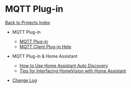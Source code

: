 # MQTT Plug-in

[Back to Projects Index](/index)

* MQTT Plug-in
  * [MQTT Plug-in](https://github.com/rebel7580/MQTT-Plug-in-For-HomeVisionXL)
  * [MQTT Client Plug-in Help](/MQTT/MQTT_Client_Plug-in)

* MQTT Plug-in & Home Assistant
  * [How to Use Home Assistant Auto Discovery](/MQTT/HomeVision_Discovery_How-to)
  * [Tips for Interfacing HomeVision with Home Assistant](/MQTT/HomeVision_and_Home_Assistant)

* [Change Log](https://github.com/rebel7580/MQTT-Plug-in-For-HomeVisionXL/wiki/Change-Log)
